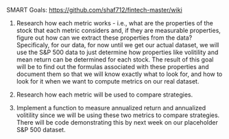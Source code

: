 SMART Goals:
https://github.com/shaf712/fintech-master/wiki
1) Research how each metric works - i.e., what are the properties of the stock that each metric considers and,
if they are measurable properties, figure out how can we extract these properties from the data? Specificaly, for our data, for now until we 
get our actual dataset, we will use the S&P 500 data to just determine how properties like volitility and mean return 
can be determined for each stock. The result of this goal will be to find out the formulas associated with these properties 
and document them so that we will know exactly what to look for, and how to look for it when we want to compute metrics on our real dataset. 

2) Research how each metric will be used to compare strategies. 

3) Implement a function to measure annualized return and annualized volitility since we will be using these two metrics 
to compare strategies. There will be code demonstrating this by next week on our placeholder S&P 500 dataset. 
